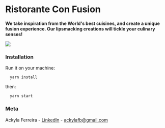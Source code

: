 # Ristorante Con Fusion

__We take inspiration from the World's best cuisines, and create a unique fusion experience. Our lipsmacking creations will tickle your culinary senses!__

![](/public/print.png)

### Installation

Run it on your machine:
```
  yarn install
```
then:
```
  yarn start
```

### Meta

Ackyla Ferreira - [LinkedIn](https://linkedin.com/in/ackyla-batista) - ackylafb@gmail.com